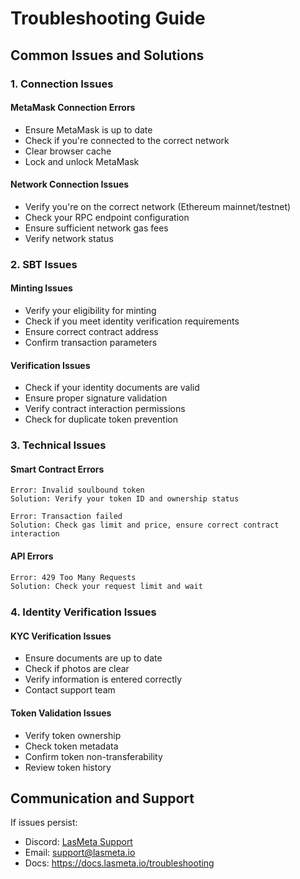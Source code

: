 # Troubleshooting Guide

## Common Issues and Solutions

### 1. Connection Issues

#### MetaMask Connection Errors
- Ensure MetaMask is up to date
- Check if you're connected to the correct network
- Clear browser cache
- Lock and unlock MetaMask

#### Network Connection Issues
- Verify you're on the correct network (Ethereum mainnet/testnet)
- Check your RPC endpoint configuration
- Ensure sufficient network gas fees
- Verify network status

### 2. SBT Issues

#### Minting Issues
- Verify your eligibility for minting
- Check if you meet identity verification requirements
- Ensure correct contract address
- Confirm transaction parameters

#### Verification Issues
- Check if your identity documents are valid
- Ensure proper signature validation
- Verify contract interaction permissions
- Check for duplicate token prevention

### 3. Technical Issues

#### Smart Contract Errors
```solidity
Error: Invalid soulbound token
Solution: Verify your token ID and ownership status
```

```solidity
Error: Transaction failed
Solution: Check gas limit and price, ensure correct contract interaction
```

#### API Errors
```bash
Error: 429 Too Many Requests
Solution: Check your request limit and wait
```

### 4. Identity Verification Issues

#### KYC Verification Issues
- Ensure documents are up to date
- Check if photos are clear
- Verify information is entered correctly
- Contact support team

#### Token Validation Issues
- Verify token ownership
- Check token metadata
- Confirm token non-transferability
- Review token history

## Communication and Support

If issues persist:
- Discord: [LasMeta Support](https://discord.gg/lasmeta-support)
- Email: support@lasmeta.io
- Docs: https://docs.lasmeta.io/troubleshooting